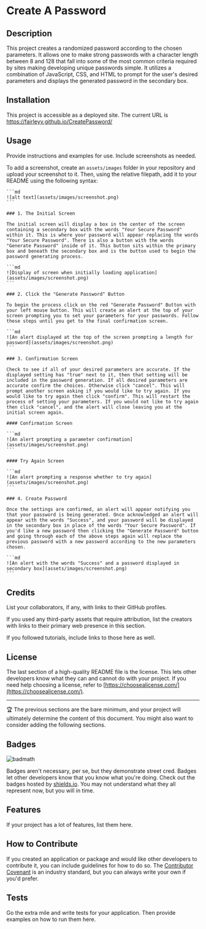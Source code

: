 # Create A Password

## Description

This project creates a randomized password according to the chosen parameters. It allows one to make 
strong passwords with a character length between 8 and 128 that fall into some of the most common criteria required by sites making developing unique passwords simple. It utilizes a combination of JavaScript, CSS, and HTML to prompt for the user's desired parameters and displays the generated password in the secondary box. 

## Installation

This project is accessible as a deployed site. The current URL is https://fairleyv.github.io/CreatePassword/

## Usage

Provide instructions and examples for use. Include screenshots as needed.

To add a screenshot, create an `assets/images` folder in your repository and upload your screenshot to it. Then, using the relative filepath, add it to your README using the following syntax:

    ```md
    ![alt text](assets/images/screenshot.png)
    ```

    ### 1. The Initial Screen
    
    The initial screen will display a box in the center of the screen containing a secondary box with the words "Your Secure Password" within it. This is where your password will appear replacing the words "Your Secure Password". There is also a button with the words "Generate Password" inside of it. This button sits within the primary box and beneath the secondary box and is the button used to begin the password generating process. 

    ```md
    ![Display of screen when initially loading application](assets/images/screenshot.png)
    ```

    ### 2. Click the "Generate Password" Button

    To begin the process click on the red "Generate Password" Button with your left mouse button. This will create an alert at the top of your screen prompting you to set your parameters for your passwords. Follow these steps until you get to the final confirmation screen. 
    
    ```md
    ![An alert displayed at the top of the screen prompting a length for password](assets/images/screenshot.png)
    ```

    ### 3. Confirmation Screen

    Check to see if all of your desired parameters are accurate. If the displayed setting has "true" next to it, then that setting will be included in the password generation. If all desired parameters are accurate confirm the choices. Otherwise click "cancel". This will prompt another screen asking if you would like to try again. If you would like to try again then click "confirm". This will restart the process of setting your parameters. If you would not like to try again then click "cancel", and the alert will close leaving you at the initial screen again. 

    #### Confirmation Screen

    ```md
    ![An alert prompting a parameter confirmation](assets/images/screenshot.png)
    ```

    #### Try Again Screen

    ```md
    ![An alert prompting a response whether to try again](assets/images/screenshot.png)
    ```

    ### 4. Create Password
    
    Once the settings are confirmed, an alert will appear notifying you that your password is being generated. Once acknowledged an alert will appear with the words "Success", and your password will be displayed in the secondary box in place of the words "Your Secure Password". If you'd like a new password then clicking the "Generate Password" button and going through each of the above steps again will replace the previous password with a new password according to the new parameters chosen. 

    ```md
    ![An alert with the words "Success" and a password displayed in secondary box](assets/images/screenshot.png)
    ```

## Credits

List your collaborators, if any, with links to their GitHub profiles.

If you used any third-party assets that require attribution, list the creators with links to their primary web presence in this section.

If you followed tutorials, include links to those here as well.

## License

The last section of a high-quality README file is the license. This lets other developers know what they can and cannot do with your project. If you need help choosing a license, refer to [https://choosealicense.com/](https://choosealicense.com/).

---

🏆 The previous sections are the bare minimum, and your project will ultimately determine the content of this document. You might also want to consider adding the following sections.

## Badges

![badmath](https://img.shields.io/github/languages/top/lernantino/badmath)

Badges aren't necessary, per se, but they demonstrate street cred. Badges let other developers know that you know what you're doing. Check out the badges hosted by [shields.io](https://shields.io/). You may not understand what they all represent now, but you will in time.

## Features

If your project has a lot of features, list them here.

## How to Contribute

If you created an application or package and would like other developers to contribute it, you can include guidelines for how to do so. The [Contributor Covenant](https://www.contributor-covenant.org/) is an industry standard, but you can always write your own if you'd prefer.

## Tests

Go the extra mile and write tests for your application. Then provide examples on how to run them here.